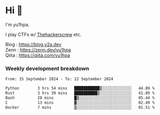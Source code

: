 # Hi 👋

I'm yu1hpa.

I play CTFs w/ [Thehackerscrew](https://www.thehackerscrew.team/) etc.

Blog : https://blog.y2a.dev  
Zenn : https://zenn.dev/yu1hpa  
Qiita : https://qiita.com/yu1hpa  

### Weekly development breakdown

<!--START_SECTION:waka-->

```txt
From: 15 September 2024 - To: 22 September 2024

Python        3 hrs 54 mins   ███████████▒░░░░░░░░░░░░░   44.89 %
Rust          3 hrs 39 mins   ██████████▒░░░░░░░░░░░░░░   41.89 %
Bash          28 mins         █▒░░░░░░░░░░░░░░░░░░░░░░░   05.44 %
C             13 mins         ▓░░░░░░░░░░░░░░░░░░░░░░░░   02.49 %
Docker        7 mins          ▒░░░░░░░░░░░░░░░░░░░░░░░░   01.51 %
```

<!--END_SECTION:waka-->

